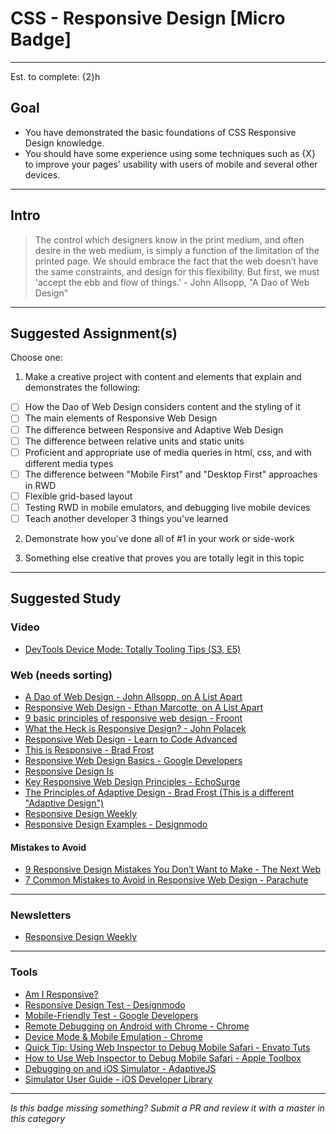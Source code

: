 # CSS - Responsive Design [Micro Badge]

-----

Est. to complete: {2}h

## Goal
- You have demonstrated the basic foundations of CSS Responsive Design knowledge.
- You should have some experience using some techniques such as {X} to improve your pages' usability with users of mobile and several other devices.


-----

## Intro

> The control which designers know in the print medium, and often desire in the web medium, is simply a function of the limitation of the printed page. We should embrace the fact that the web doesn’t have the same constraints, and design for this flexibility. But first, we must 'accept the ebb and flow of things.' - John Allsopp, "A Dao of Web Design"


-----


## Suggested Assignment(s)

Choose one:

1) Make a creative project with content and elements that explain and demonstrates the following:
- [ ] How the Dao of Web Design considers content and the styling of it
- [ ] The main elements of Responsive Web Design
- [ ] The difference between Responsive and Adaptive Web Design
- [ ] The difference between relative units and static units
- [ ] Proficient and appropriate use of media queries in html, css, and with different media types
- [ ] The difference between "Mobile First" and "Desktop First" approaches in RWD
- [ ] Flexible grid-based layout
- [ ] Testing RWD in mobile emulators, and debugging live mobile devices
- [ ] Teach another developer 3 things you've learned

2) Demonstrate how you've done all of #1 in your work or side-work

3) Something else creative that proves you are totally legit in this topic


-----


## Suggested Study

### Video

- [DevTools Device Mode: Totally Tooling Tips (S3, E5)](https://youtu.be/M482RhQ8i1Q)

### Web (needs sorting)

- [A Dao of Web Design - John Allsopp, on A List Apart](http://alistapart.com/article/dao)
- [Responsive Web Design - Ethan Marcotte, on A List Apart](http://alistapart.com/article/responsive-web-design)
- [9 basic principles of responsive web design - Froont](http://blog.froont.com/9-basic-principles-of-responsive-web-design/)
- [What the Heck is Responsive Design? - John Polacek](http://johnpolacek.github.io/scrolldeck.js/decks/responsive/)
- [Responsive Web Design - Learn to Code Advanced](http://learn.shayhowe.com/advanced-html-css/responsive-web-design/)
- [This is Responsive - Brad Frost](https://bradfrost.github.io/this-is-responsive/)
- [Responsive Web Design Basics - Google Developers](https://developers.google.com/web/fundamentals/design-and-ui/responsive/fundamentals/?hl=en)
- [Responsive Design Is](https://responsivedesign.is/)
- [Key Responsive Web Design Principles - EchoSurge](http://echosurgemarketing.com/key-responsive-web-design-principles/)
- [The Principles of Adaptive Design - Brad Frost (This is a different "Adaptive Design")](http://bradfrost.com/blog/post/the-principles-of-adaptive-design/)
- [Responsive Design Weekly](http://responsivedesignweekly.com/)
- [Responsive Design Examples - Designmodo](http://designmodo.com/responsive-design-examples/)

#### Mistakes to Avoid

- [9 Responsive Design Mistakes You Don’t Want to Make - The Next Web](http://thenextweb.com/dd/2015/10/28/9-responsive-design-mistakes-you-dont-want-to-make/#gref)
- [7 Common Mistakes to Avoid in Responsive Web Design - Parachute](https://parachutedesign.ca/blog/7-common-mistakes-to-avoid-in-responsive-web-design/)


-----


### Newsletters

- [Responsive Design Weekly](http://responsivedesignweekly.com/)


-----

### Tools

- [Am I Responsive?](http://ami.responsivedesign.is/)
- [Responsive Design Test - Designmodo](http://designmodo.com/responsive-test/)
- [Mobile-Friendly Test - Google Developers](https://www.google.com/webmasters/tools/mobile-friendly/)
- [Remote Debugging on Android with Chrome - Chrome](https://developer.chrome.com/devtools/docs/remote-debugging)
- [Device Mode & Mobile Emulation - Chrome](https://developer.chrome.com/devtools/docs/device-mode)
- [Quick Tip: Using Web Inspector to Debug Mobile Safari - Envato Tuts](http://webdesign.tutsplus.com/articles/quick-tip-using-web-inspector-to-debug-mobile-safari--webdesign-8787)
- [How to Use Web Inspector to Debug Mobile Safari - Apple Toolbox](http://appletoolbox.com/2014/05/use-web-inspector-debug-mobile-safari/)
- [Debugging on and iOS Simulator - AdaptiveJS](http://adaptivejs.mobify.com/v2.0/docs/debug-on-ios-devices-and-the-ios-simulator/)
- [Simulator User Guide - iOS Developer Library](https://developer.apple.com/library/ios/documentation/IDEs/Conceptual/iOS_Simulator_Guide/GettingStartedwithiOSSimulator/GettingStartedwithiOSSimulator.html)

-----

  *Is this badge missing something? Submit a PR and review it with a master in this category*
